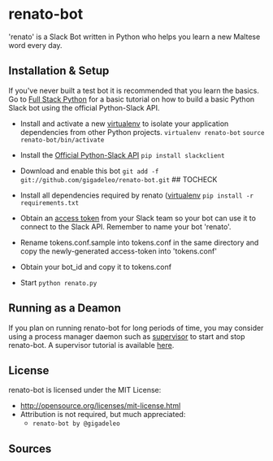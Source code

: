 renato-bot
=============
'renato' is a Slack Bot written in Python who helps you learn a new Maltese word every day.

Installation & Setup
-----------
If you've never built a test bot it is recommended that you learn the basics. Go to [Full Stack Python](https://www.fullstackpython.com/blog/build-first-slack-bot-python.html) for a basic tutorial on how to build a basic Python Slack bot using the official Python-Slack API.

* Install and activate a new [virtualenv](http://virtualenv.readthedocs.org/en/latest/) to isolate your application dependencies from other Python projects.
	`virtualenv renato-bot`
	`source renato-bot/bin/activate`

* Install the [Official Python-Slack API](https://github.com/slackapi/python-slackclient)
	`pip install slackclient`

* Download and enable this bot
	`git add -f git://github.com/gigadeleo/renato-bot.git` ## TOCHECK

* Install all dependencies required by renato ([virtualenv](http://virtualenv.readthedocs.org/en/latest/) 	`pip install -r requirements.txt`

* Obtain an [access token](https://api.slack.com/bot-users) from your Slack team so your bot can use it to connect to the Slack API. Remember to name your bot 'renato'.

* Rename tokens.conf.sample into tokens.conf in the same directory and copy the newly-generated access-token into 'tokens.conf'

* Obtain your bot_id and copy it to tokens.conf

* Start
	`python renato.py`

Running as a Deamon
-----------
If you plan on running renato-bot for long periods of time, you may consider using a process manager
daemon such as [supervisor](http://supervisord.org/) to start and stop renato-bot. A supervisor tutorial is available
[here](https://www.digitalocean.com/community/tutorials/how-to-install-and-manage-supervisor-on-ubuntu-and-debian-vps).

License
-----------
renato-bot is licensed under the MIT License:
  - http://opensource.org/licenses/mit-license.html
- Attribution is not required, but much appreciated:
  - `renato-bot by @gigadeleo`

Sources
-----------